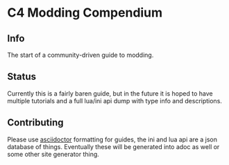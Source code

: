 # C4 Modding Compendium
## Info
The start of a community-driven guide to modding.

## Status 
Currently this is a fairly baren guide, but in the future it is hoped to have
multiple tutorials and a full lua/ini api dump with type info and descriptions.

## Contributing
Please use [asciidoctor][1] formatting for guides, the ini and lua api are a json
database of things. Eventually these will be generated into adoc as well or
some other site generator thing.

[1]:https://docs.asciidoctor.org/asciidoc/latest/syntax-quick-reference/